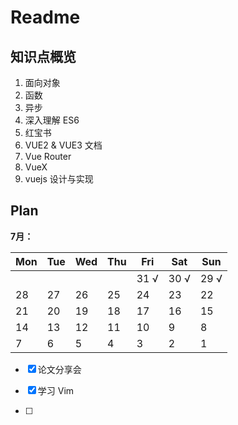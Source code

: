 # Readme



## 知识点概览

1. 面向对象
2. 函数
3. 异步
4. 深入理解 ES6
5. 红宝书
6. VUE2 & VUE3 文档
7. Vue Router
8. VueX
9. vuejs 设计与实现



## Plan

**7月：**

| Mon  | Tue  | Wed  | Thu  | Fri  | Sat  | Sun  |
| ---- | ---- | ---- | ---- | ---- | ---- | ---- |
|      |      |      |      | 31 √ | 30 √ | 29 √ |
| 28   | 27   | 26   | 25   | 24   | 23   | 22   |
| 21   | 20   | 19   | 18   | 17   | 16   | 15   |
| 14   | 13   | 12   | 11   | 10   | 9    | 8    |
| 7    | 6    | 5    | 4    | 3    | 2    | 1    |

* [x] 论文分享会

* [x] 学习 Vim

  

* [ ] 